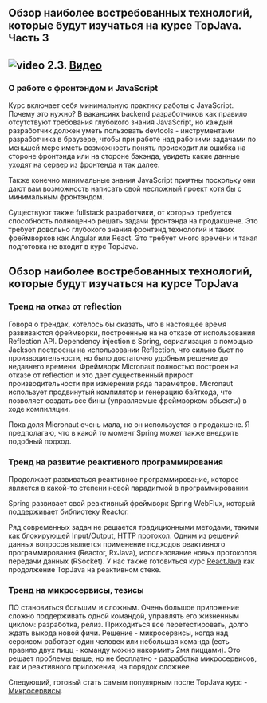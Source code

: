 ## Обзор наиболее востребованных технологий, которые будут изучаться на курсе TopJava. Часть 3

## ![video](https://cloud.githubusercontent.com/assets/13649199/13672715/06dbc6ce-e6e7-11e5-81a9-04fbddb9e488.png) 2.3. [Видео](https://drive.google.com/file/d/1MjmpkBV0AnO914P-C8H7SWY7k7ReMU4t)

### О работе с фронтэндом и JavaScript
Курс включает себя минимальную практику работы с JavaScript. 
Почему это нужно?
В вакансиях backend разработчиков как правило отсутствуют 
требования глубокого знания JavaScript, но каждый разработчик 
должен уметь пользовать devtools - инструментами разработчика 
в браузере, чтобы при работе над рабочими задачами по меньшей 
мере иметь возможность понять происходит ли ошибка на стороне 
фронтэнда или на стороне бэкэнда, увидеть какие данные уходят 
на сервер из фронтенда и так далее.

Также конечно минимальные знания JavaScript приятны поскольку 
они дают вам возможность написать свой несложный проект хотя 
бы с минимальным фронтэндом.

Существуют также fullstack разработчики, от которых требуется 
способность полноценно решать задачи фронтэнда на продакшене. 
Это требует довольно глубокого знания фронтэнд технологий и 
таких фреймворков как Angular или React. Это требует много 
времени и такая подготовка не входит в курс TopJava.

## Обзор наиболее востребованных технологий, которые будут изучаться на курсе TopJava

### Тренд на отказ от reflection

Говоря о трендах, хотелось бы сказать, что в настоящее
время развиваются фреймворки, построенные на на отказе
от использования Reflection API.
Dependency injection в Spring, сериализация с помощью
Jackson построены на использовании Reflection, что
сильно бьет по производительности, но было достаточно
удобным решение до недавнего времени.
Фреймворк Micronaut полностью построен на отказе от
reflection и это дает существенный прирост
производительности при измерении ряда параметров.
Micronaut использует продвинутый компилятор и
генерацию байткода, что позволяет создать все
бины (управляемые фреймворком объекты) в ходе компиляции.

Пока доля Micronaut очень мала, но он используется
в продакшене. Я предполагаю, что в какой то момент
Spring может также внедрить подобный подход.

### Тренд на развитие реактивного программирования

Продолжает развиваться реактивное программирование,
которое является в какой-то степени новой парадигмой
в программировании.

Spring развивает свой реактивный фреймворк Spring WebFlux,
который поддерживает библиотеку Reactor.


Ряд современных задач не решается традиционными
методами, такими как блокирующей Input/Output,
HTTP протокол. Одним из решений данных вопросов
является применение подходов реактивного
программирования (Reactor, RxJava), использование
новых протоколов передачи данных (RSocket).
У нас также готовиться курс [ReactJava](https://javaops.ru/#inprogress) как
продолжение TopJava на реактивном стеке.

### Тренд на микросервисы, тезисы
ПО становиться большим и сложным.
Очень большое приложение сложно поддерживать
одной командой, управлять его жизненным
циклом: разработка, релиз. Приходиться все
перетестировать, долго ждать выхода новой фичи.
Решение - микросервисы, когда над сервисом
работает один человек или небольшая команда
(есть правило двух пицц - команду можно накормить
2мя пиццами). Это решает проблемы выше, но
не бесплатно - разработка микросервисов, как
и реактивного приложения, на порядок сложнее.

Следующий, готовый стать самым популярным
после TopJava курс - [Микросервисы](https://javaops.ru/view/cloudjava).


